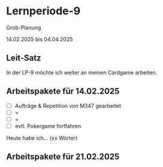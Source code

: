 # Lernperiode-9
Grob-Planung

14.02.2025 bis 04.04.2025

## Leit-Satz

In der LP-9 möchte ich weiter an meinen Cardgame arbeiten.

## Arbeitspakete für 14.02.2025

- [ ] Aufträge & Repetition von M347 gearbeitet
- [ ] =
- [ ] =
- [ ] evtl. Pokergame fortfahren

Heute habe ich... (xx Wörter)

## Arbeitspakete für 21.02.2025
